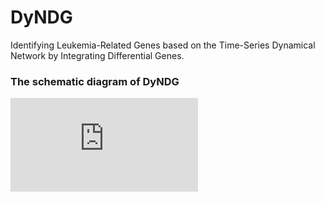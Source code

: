 # DyNDG
Identifying Leukemia-Related Genes based on the Time-Series Dynamical Network by Integrating Differential Genes.
### The schematic diagram of DyNDG
![image](https://github.com/CSUBioGroup/DyNDG/blob/main/Figures/Schematic_diagram.pdf)

